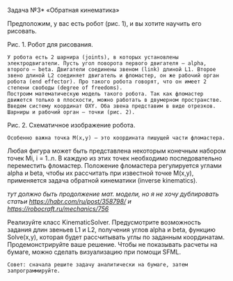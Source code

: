 Задача №3*
«Обратная кинематика»

Предположим, у вас есть робот (рис. 1), и вы хотите научить его рисовать.
 
Рис. 1. Робот для рисования.

	У робота есть 2 шарнира (joints), в которых установлены электродвигатели. Пусть угол поворота первого двигателя – alpha, второго – beta. Двигатели соединены звеном (link) длиной L1. Второе звено длиной L2 соединяет двигатель и фломастер, он же рабочий орган робота (end effector). Про такого робота говорят, что он имеет 2 степени свободы (degree of freedoms).
	Построим математическую модель такого робота. Так как фломастер движется только в плоскости, можно работать в двумерном пространстве.
	Введем систему координат OXY. Оба звена представим в виде отрезков. Шарниры и рабочий орган – точки (рис. 2).
 
Рис. 2. Схематичное изображение робота.

	Особенно важна точка M(x,y) – это координата пишущей части фломастера. 
Любая фигура может быть представлена некоторым конечным набором точек Mi, i = 1..n. В каждую из этих точек необходимо последовательно переместить фломастер.
Положение фломастера регулируется углами alpha и beta, чтобы их рассчитать при известной точке M(x,y), применяется задача обратной кинематики (inverse kinematics).

*тут должно быть продолжение мат. модели, но я не хочу дублировать статьи https://habr.com/ru/post/358798/ и https://robocraft.ru/mechanics/756*

Реализуйте класс KinematicSolver. Предусмотрите возможность задания длин звеньев L1 и L2, получения углов alpha и beta, функцию Solve(x,y), которая будет рассчитывать углы по заданным координатам.
Продемонстрируйте ваше решение. Чтобы не показывать расчеты на бумаге, можно сделать визуализацию при помощи SFML.

	Совет: сначала решите задачу аналитически на бумаге, затем запрограммируйте.
